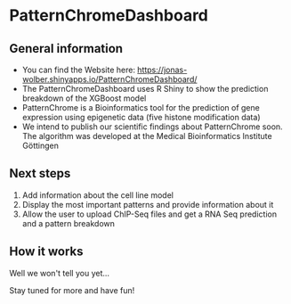 # PatternChromeDashboard

## General information
* You can find the Website here: https://jonas-wolber.shinyapps.io/PatternChromeDashboard/
* The PatternChromeDashboard uses R Shiny to show the prediction breakdown of the XGBoost model
* PatternChrome is a Bioinformatics tool for the prediction of gene expression using epigenetic data (five histone modification data)
* We intend to publish our scientific findings about PatternChrome soon. The algorithm was developed at the Medical Bioinformatics Institute Göttingen


## Next steps
1. Add information about the cell line model
2. Display the most important patterns and provide information about it
3. Allow the user to upload ChIP-Seq files and get a RNA Seq prediction and a pattern breakdown

## How it works
Well we won't tell you yet...

Stay tuned for more and have fun!
